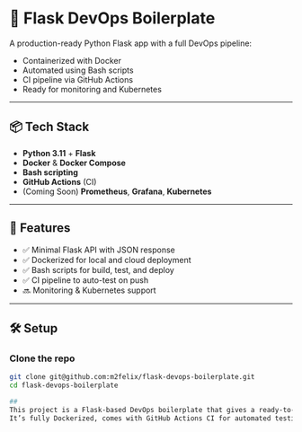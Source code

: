 # 🚀 Flask DevOps Boilerplate

A production-ready Python Flask app with a full DevOps pipeline:

- Containerized with Docker
- Automated using Bash scripts
- CI pipeline via GitHub Actions
- Ready for monitoring and Kubernetes

---

## 📦 Tech Stack

- **Python 3.11** + **Flask**
- **Docker** & **Docker Compose**
- **Bash scripting**
- **GitHub Actions** (CI)
- (Coming Soon) **Prometheus**, **Grafana**, **Kubernetes**

---

## 🎯 Features

- ✅ Minimal Flask API with JSON response
- ✅ Dockerized for local and cloud deployment
- ✅ Bash scripts for build, test, and deploy
- ✅ CI pipeline to auto-test on push
- 🔜 Monitoring & Kubernetes support

---

## 🛠️ Setup

### Clone the repo
```bash
git clone git@github.com:m2felix/flask-devops-boilerplate.git
cd flask-devops-boilerplate

##
This project is a Flask-based DevOps boilerplate that gives a ready-to-use starting point for building and deploying Python web apps.
It’s fully Dockerized, comes with GitHub Actions CI for automated testing, includes Bash scripts for build and deployment, and is structured for easy scaling with future support for monitoring and Kubernetes.

